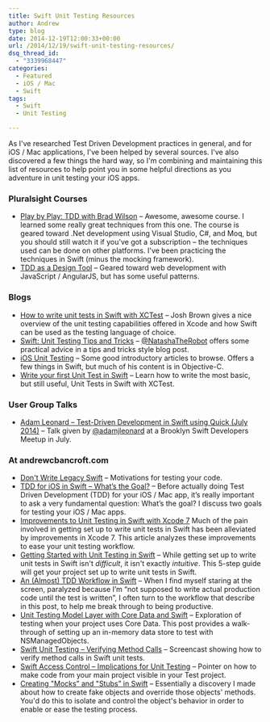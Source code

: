 ```yaml
---
title: Swift Unit Testing Resources
author: Andrew
type: blog
date: 2014-12-19T12:00:33+00:00
url: /2014/12/19/swift-unit-testing-resources/
dsq_thread_id:
  - "3339968447"
categories:
  - Featured
  - iOS / Mac
  - Swift
tags:
  - Swift
  - Unit Testing

---
```

As I've researched Test Driven Development practices in general, and for iOS / Mac applications, I've been helped by several sources. I've also discovered a few things the hard way, so I'm combining and maintaining this list of resources to help point you in some helpful directions as you adventure in unit testing your iOS apps.


<a name="pluralsight" class="jump-target"></a>

### Pluralsight Courses

  * [Play by Play: TDD with Brad Wilson][1] – Awesome, awesome course. I learned some really great techniques from this one. The course is geared toward .Net development using Visual Studio, C#, and Moq, but you should still watch it if you've got a subscription – the techniques used can be done on other platforms. I've been practicing the techniques in Swift (minus the mocking framework).
  * [TDD as a Design Tool][2] – Geared toward web development with JavaScript / AngularJS, but has some useful patterns.

<a name="blogs" class="jump-target"></a>

### Blogs

  * [How to write unit tests in Swift with XCTest][3] – Josh Brown gives a nice overview of the unit testing capabilities offered in Xcode and how Swift can be used as the testing language of choice.
  * [Swift: Unit Testing Tips and Tricks][4] – [@NatashaTheRobot][5] offers some practical advice in a tips and tricks style blog post.
  * [iOS Unit Testing][6] – Some good introductory articles to browse. Offers a few things in Swift, but much of his content is in Objective-C.
  * [Write your first Unit Test in Swift][7] – Learn how to write the most basic, but still useful, Unit Tests in Swift with XCTest.

<a name="user-group" class="jump-target"></a>

### User Group Talks

  * [Adam Leonard – Test-Driven Development in Swift using Quick (July 2014)][8] – Talk given by [@adamjleonard][9] at a Brooklyn Swift Developers Meetup in July.

<a name="at-acb" class="jump-target"></a>

### At andrewcbancroft.com

  * [Don't Write Legacy Swift][10] – Motivations for testing your code.
  * [TDD for iOS in Swift – What’s the Goal?][11] – Before actually doing Test Driven Development (TDD) for your iOS / Mac app, it’s really important to ask a very fundamental question: What’s the goal? I discuss two goals for testing your iOS / Mac apps.
  * [Improvements to Unit Testing in Swift with Xcode 7][12] Much of the pain involved in getting set up to write unit tests in Swift has been alleviated by improvements in Xcode 7. This article analyzes these improvements to ease your unit testing workflow.
  * [Getting Started with Unit Testing in Swift][13] – While getting set up to write unit tests in Swift isn't _difficult_, it isn't exactly _intuitive_. This 5-step guide will get your project set up to write unit tests in Swift.
  * [An (Almost) TDD Workflow in Swift][14] – When I find myself staring at the screen, paralyzed because I’m “not supposed to write actual production code until the test is written”, I often turn to the workflow that describe in this post, to help me break through to being productive.
  * [Unit Testing Model Layer with Core Data and Swift][15] – Exploration of testing when your project uses Core Data. This post provides a walk-through of setting up an in-memory data store to test with NSManagedObjects.
  * [Swift Unit Testing – Verifying Method Calls][16] – Screencast showing how to verify method calls in Swift unit tests.
  * [Swift Access Control – Implications for Unit Testing][17] – Pointer on how to make code from your main project visible in your Test project.
  * [Creating "Mocks&#8221; and "Stubs&#8221; in Swift][18] – Essentially a discovery I made about how to create fake objects and override those objects' methods. You'd do this to isolate and control the object's behavior in order to enable or ease the testing process.

<a name="share" class="jump-target"></a>

 [1]: http://www.pluralsight.com/courses/play-by-play-wilson-tdd
 [2]: http://www.pluralsight.com/courses/tdd-as-design-tool
 [3]: http://roadfiresoftware.com/2014/06/unit-testing-with-swift/
 [4]: http://natashatherobot.com/swift-unit-testing-tips-and-tricks/
 [5]: https://twitter.com/NatashaTheRobot
 [6]: http://iosunittesting.com/
 [7]: https://swiftcast.tv/articles/introduction-to-xctest
 [8]: http://vimeo.com/102163542
 [9]: https://twitter.com/adamjleonard
 [10]: http://www.andrewcbancroft.com/2014/12/10/dont-write-legacy-swift/
 [11]: http://www.andrewcbancroft.com/2014/12/16/tdd-ios-swift-whats-goal/
 [12]: http://www.andrewcbancroft.com/2015/06/10/improvements-to-unit-testing-in-swift-with-xcode-7/ "Improvements to Unit Testing in Swift with Xcode 7"
 [13]: http://www.andrewcbancroft.com/2014/12/29/getting-started-unit-testing-swift
 [14]: http://www.andrewcbancroft.com/2015/03/10/an-almost-tdd-workflow-in-swift/ "An (Almost) TDD Workflow in Swift"
 [15]: http://www.andrewcbancroft.com/2015/01/13/unit-testing-model-layer-core-data-swift/ "Unit Testing Model Layer with Core Data and Swift"
 [16]: http://www.andrewcbancroft.com/2014/12/22/swift-unit-testing-verifying-method-calls/
 [17]: http://www.andrewcbancroft.com/2014/07/22/swift-access-control-implications-for-unit-testing/
 [18]: http://www.andrewcbancroft.com/2014/07/15/how-to-create-mocks-and-stubs-in-swift/